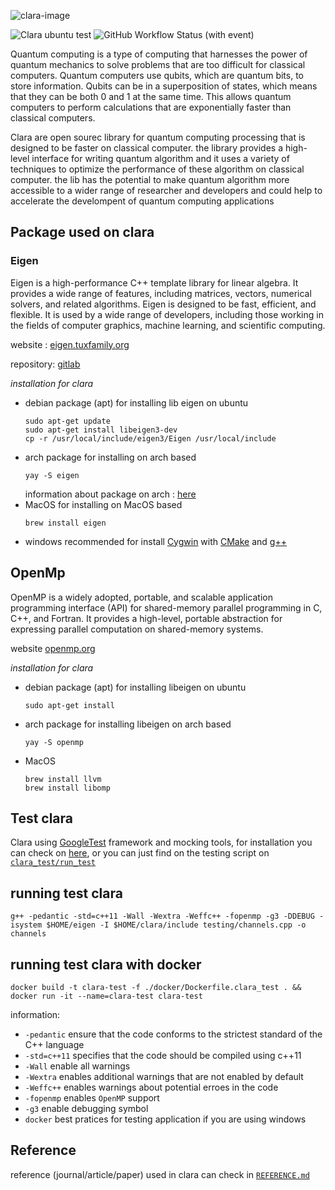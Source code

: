 ![clara-image](.github/clara.png)

![Clara ubuntu test](https://img.shields.io/github/actions/workflow/status/slowy07/clara/cpp-testing.yml?style=flat-square&logo=github&label=Clara%20Ubuntu%20Test) 
![GitHub Workflow Status (with event)](https://img.shields.io/github/actions/workflow/status/slowy07/clara/docker-testing.yml?style=flat-square&logo=docker&label=Docker%20build)


Quantum computing is a type of computing that harnesses the power of quantum mechanics to solve problems that are too difficult for classical computers. Quantum computers use qubits, which are quantum bits, to store information. Qubits can be in a superposition of states, which means that they can be both 0 and 1 at the same time. This allows quantum computers to perform calculations that are exponentially faster than classical computers.

Clara are open sourec library for quantum computing processing that is designed to be faster on classical computer. the library provides a high-level interface for writing quantum algorithm and it uses a variety of techniques to optimize the performance of these algorithm on classical computer. the lib has the potential to make quantum algorithm more accessible to a wider range of researcher and developers and could help to accelerate the develompent of quantum computing applications

## Package used on clara

### Eigen

Eigen is a high-performance C++ template library for linear algebra. It provides a wide range of features, including matrices, vectors, numerical solvers, and related algorithms. Eigen is designed to be fast, efficient, and flexible. It is used by a wide range of developers, including those working in the fields of computer graphics, machine learning, and scientific computing.

website : [eigen.tuxfamily.org](https://eigen.tuxfamily.org/index.php?title=Main_Page)

repository: [gitlab](https://gitlab.com/libeigen/eigen)

*installation for clara*

- debian package (apt)
    for installing lib eigen on ubuntu
    ```
    sudo apt-get update
    sudo apt-get install libeigen3-dev
    cp -r /usr/local/include/eigen3/Eigen /usr/local/include
    ```
- arch package
    for installing on arch based
    ```
    yay -S eigen
    ```
    information about package on arch : [here](https://archlinux.org/packages/extra/any/eigen/)
- MacOS
    for installing on MacOS based
    ```
    brew install eigen
    ```
- windows
    recommended for install [Cygwin](https://www.cygwin.com/) with [CMake](http://www.cmake.org/) and [g++](https://gcc.gnu.org/) 

## OpenMp

OpenMP is a widely adopted, portable, and scalable application programming interface (API) for shared-memory parallel programming in C, C++, and Fortran. It provides a high-level, portable abstraction for expressing parallel computation on shared-memory systems.

website [openmp.org](https://www.openmp.org/)

*installation for clara*

- debian package (apt)
    for installing libeigen on ubuntu
    ```
    sudo apt-get install
    ```
- arch package
    for installing libeigen on arch based
    ```
    yay -S openmp
    ```
- MacOS
    ```
    brew install llvm
    brew install libomp
    ```

## Test clara

Clara using [GoogleTest](https://github.com/google/googletest) framework and mocking tools, for installation you can check on [here](https://github.com/google/googletest), or you can just find on the testing script on [``clara_test/run_test``](clara_test/run_test)

## running test clara

```
g++ -pedantic -std=c++11 -Wall -Wextra -Weffc++ -fopenmp -g3 -DDEBUG -isystem $HOME/eigen -I $HOME/clara/include testing/channels.cpp -o channels
```

## running test clara with docker
```
docker build -t clara-test -f ./docker/Dockerfile.clara_test . && docker run -it --name=clara-test clara-test
```

information:
- ``-pedantic`` ensure that the code conforms to the strictest standard of the C++ language
- ``-std=c++11`` specifies that the code should be compiled using c++11
- ``-Wall`` enable all warnings
- ``-Wextra`` enables additional warnings that are not enabled by default
- ``-Weffc++`` enables warnings about potential erroes in the code
- ``-fopenmp`` enables ``OpenMP`` support
- ``-g3`` enable debugging symbol
- ``docker`` best pratices for testing application if you are using windows

## Reference

reference (journal/article/paper) used in clara can check in [``REFERENCE.md``](REFERENCE.md)
